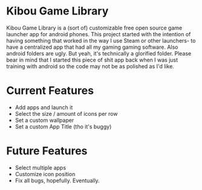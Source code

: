 # Kibou Game Library
Kibou Game Library is a (sort of) customizable free open source game launcher app for android phones. This project started with the intention of having something that worked in the way I use Steam or other launchers- to have a centralized app that had all my gaming gaming software. Also android folders are ugly. But yeah, it's technically a glorified folder.
Please bear in mind that I started this piece of shit app back when I was just training with android so the code may not be as polished as I'd like.

# Current Features
- Add apps and launch it
- Select the size / amount of icons per row
- Set a custom wallpaper
- Set a custom App Title (tho it's buggy)

# Future Features
- Select multiple apps
- Customize icon position
- Fix all bugs, hopefully. Eventually.
